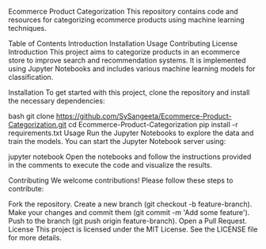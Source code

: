 Ecommerce Product Categorization
This repository contains code and resources for categorizing ecommerce products using machine learning techniques.

Table of Contents
Introduction
Installation
Usage
Contributing
License
Introduction
This project aims to categorize products in an ecommerce store to improve search and recommendation systems. It is implemented using Jupyter Notebooks and includes various machine learning models for classification.

Installation
To get started with this project, clone the repository and install the necessary dependencies:

bash
git clone https://github.com/SySangeeta/Ecommerce-Product-Categorization.git
cd Ecommerce-Product-Categorization
pip install -r requirements.txt
Usage
Run the Jupyter Notebooks to explore the data and train the models. You can start the Jupyter Notebook server using:

jupyter notebook
Open the notebooks and follow the instructions provided in the comments to execute the code and visualize the results.

Contributing
We welcome contributions! Please follow these steps to contribute:

Fork the repository.
Create a new branch (git checkout -b feature-branch).
Make your changes and commit them (git commit -m 'Add some feature').
Push to the branch (git push origin feature-branch).
Open a Pull Request.
License
This project is licensed under the MIT License. See the LICENSE file for more details.

